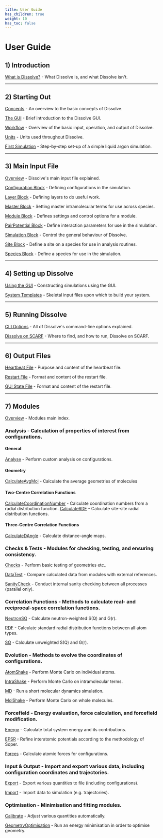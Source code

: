 ```yaml
---
title: User Guide
has_children: true
weight: 10
has_toc: false
---
```

# User Guide

## 1) Introduction

[What is Dissolve?](docs/userguide/overview) - What Dissolve is, and what Dissolve isn't.

* * *

## 2) Starting Out

[Concepts](docs/userguide/startingout/concepts) - An overview to the basic concepts of Dissolve.

[The GUI](docs/userguide/startingout/gui) - Brief introduction to the Dissolve GUI.

[Workflow](docs/userguide/startingout/workflow) - Overview of the basic input, operation, and output of Dissolve.

[Units](docs/userguide/startingout/units) - Units used throughout Dissolve.

[First Simulation](../examples/argon/) - Step-by-step set-up of a simple liquid argon simulation.

* * *

## 3) Main Input File

[Overview](docs/userguide/inputfile/index) - Dissolve's main input file explained.

[Configuration Block](docs/userguide/inputfile/configuration) - Defining configurations in the simulation.

[Layer Block](docs/userguide/inputfile/layer) - Defining layers to do useful work.

[Master Block](docs/userguide/inputfile/master) - Setting master intramolecular terms for use across species.

[Module Block](docs/userguide/inputfile/module) - Defines settings and control options for a module.

[PairPotential Block](docs/userguide/inputfile/pairpotential) - Define interaction parameters for use in the simulation.

[Simulation Block](docs/userguide/inputfile/simulation) - Control the general behaviour of Dissolve.

[Site Block](docs/userguide/inputfile/site) - Define a site on a species for use in analysis routines.

[Species Block](docs/userguide/inputfile/species) - Define a species for use in the simulation.

* * *

## 4) Setting up Dissolve

[Using the GUI](docs/userguide/setup/scratch) - Constructing simulations using the GUI.

[System Templates](docs/userguide/setup/templates) - Skeletal input files upon which to build your system.

* * *

## 5) Running Dissolve

[CLI Options](docs/userguide/run/cli) - All of Dissolve's command-line options explained.

[Dissolve on SCARF](docs/userguide/run/scarf) - Where to find, and how to run, Dissolve on SCARF.

* * *

## 6) Output Files

[Heartbeat File](docs/userguide/outputfiles/heartbeat) - Purpose and content of the heartbeat file.

[Restart File](docs/userguide/outputfiles/restart) - Format and content of the restart file.

[GUI State File](docs/userguide/outputfiles/state) - Format and content of the restart file.

* * *

## 7) Modules

[Overview](docs/userguide/modules/index) - Modules main index.

### Analysis - Calculation of properties of interest from configurations.

#### General
[Analyse](docs/userguide/modules/analyse/) - Perform custom analysis on configurations.

#### Geometry
[CalculateAvgMol](docs/userguide/modules/calculateavgmol/) - Calculate the average geometries of molecules

#### Two-Centre Correlation Functions
[CalculateCoordinationNumber](docs/userguide/modules/calculatecn/) - Calculate coordination numbers from a radial distribution function.
[CalculateRDF](docs/userguide/modules/calculaterdf/) - Calculate site-site radial distribution functions.

#### Three-Centre Correlation Functions
[CalculateDAngle](docs/userguide/modules/calculatedangle/) - Calculate distance-angle maps.

### Checks & Tests - Modules for checking, testing, and ensuring consistency.

[Checks](docs/userguide/modules/checks/) - Perform basic testing of geometries etc..

[DataTest](docs/userguide/modules/datatest/) - Compare calculated data from modules with external references.

[SanityCheck](docs/userguide/modules/sanitycheck/) - Conduct internal sanity checking between all processes (parallel only).

### Correlation Functions - Methods to calculate real- and reciprocal-space correlation functions.

[NeutronSQ](docs/userguide/modules/neutronsq/) - Calculate neutron-weighted S(Q) and G(r).

[RDF](docs/userguide/modules/rdf/) - Calculate standard radial distribution functions between all atom types.

[SQ](docs/userguide/modules/sq/) - Calculate unweighted S(Q) and G(r).

### Evolution - Methods to evolve the coordinates of configurations.

[AtomShake](docs/userguide/modules/atomshake/) - Perform Monte Carlo on individual atoms.

[IntraShake](docs/userguide/modules/intrashake/) - Perform Monte Carlo on intramolecular terms.

[MD](modules/md/index) - Run a short molecular dynamics simulation.

[MolShake](modules/molshake/index) - Perform Monte Carlo on whole molecules.

### Forcefield - Energy evaluation, force calculation, and forcefield modification.

[Energy](modules/energy/index) - Calculate total system energy and its contributions.

[EPSR](modules/EPSR) - Refine interatomic potentials according to the methodology of Soper.

[Forces](modules/forces/index) - Calculate atomic forces for configurations.

### Input & Output - Import and export various data, including configuration coordinates and trajectories.

[Export](modules/export/index) - Export various quantities to file (including configurations).

[Import](modules/import/index) - Import data to simulation (e.g. trajectories).

### Optimisation - Minimisation and fitting modules.

[Calibrate](modules/calibrate/index) - Adjust various quantities automatically.

[GeometryOptimisation](modules/geometryoptimisation/index) - Run an energy minimisation in order to optimise geometry.

